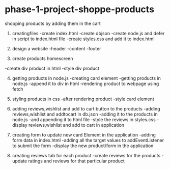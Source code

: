 # phase-1-project-shoppe-products
shopping products by adding them in the cart 

1. creatingfiles
-create index.html
-create dbjson
-create node.js and defer in script to index.html file
-create styles.css and add it to index.html

2. design a website
-header
-content
-footer

3. create products homescreen

-create div product in html
-style div product

4. getting products in node.js 
-creating card element
-getting products in node.js
-append it to div in html
-rendering product to webpage using fetch


5. styling products in css
-after rendering product
-style card element

6. adding reviews,wishlist and add to cart button to the products
-adding reviews,wishlist and addtocart in db.json
-adding it to the products in node.js
-and appending it to html file 
-style the reviews in styles.css
-display reviews,wishlist and add to cart in application 

7. creating form to update new card Element in the application
-adding form data in index.html
-adding all the target values to addEventListener to submit the form
-display the new product/form in the application

8. creating reviews tab for each product 
-create reviews for the products
-update ratings and reviews for that particular product




